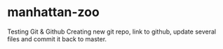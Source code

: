 # manhattan-zoo

Testing Git & Github 
Creating new git repo, link to github, update several files and commit it back to master.

